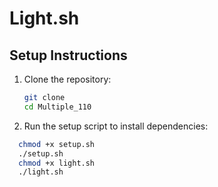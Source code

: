 # Light.sh

## Setup Instructions

1. Clone the repository:
   ```bash
   git clone 
   cd Multiple_110
2. Run the setup script to install dependencies:
  ```bash
    chmod +x setup.sh
    ./setup.sh
    chmod +x light.sh   
    ./light.sh

